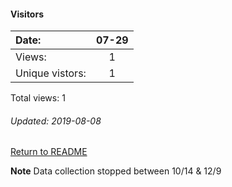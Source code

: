 #### Visitors
Date:   |         07-29
|:---   |:---:
Views:  |         1
Unique  vistors:  |      1

Total views: 1
###### Updated: 2019-08-08

[Return to README](https://github.com/BradleyA/github-project1.repository#traffic)

**Note**  Data collection stopped between 10/14 & 12/9
